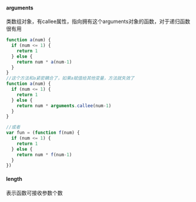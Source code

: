 #### arguments

类数组对象，有callee属性，指向拥有这个arguments对象的函数，对于递归函数很有用

```js
function a(num) {
  if (num <= 1) {
    return 1
  } else {
    return num * a(num-1)
  }
}
//这个方法和a紧密耦合了，如果a赋值给其他变量，方法就失效了
function a(num) {
  if (num <= 1) {
    return 1
  } else {
    return num * arguments.callee(num-1)
  }
}

//或者
var fun = (function f(num) {
  if (num <= 1) {
    return 1
  } else {
    return num * f(num-1)
  }
})
```



#### length

表示函数可接收参数个数